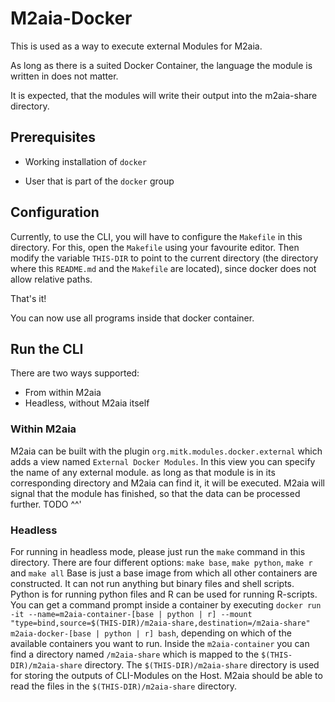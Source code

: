 # M2aia-Docker
This is used as a way to execute external Modules for M2aia. 

As long as there is a suited Docker Container, the language the module is written in does not matter. 

It is expected, that the modules will write their output into the m2aia-share directory. 

## Prerequisites
- Working installation of `docker`

- User that is part of the `docker` group

## Configuration
Currently, to use the CLI, you will have to configure the `Makefile` in this directory. 
For this, open the `Makefile` using your favourite editor. 
Then modify the variable `THIS-DIR` to point to the current directory (the directory where this `README.md` and the `Makefile` are located), since docker does not allow relative paths. 

That's it! 

You can now use all programs inside that docker container. 

## Run the CLI
There are two ways supported: 

 - From within M2aia
 - Headless, without M2aia itself

### Within M2aia
M2aia can be built with the plugin `org.mitk.modules.docker.external` which adds a view named `External Docker Modules`. 
In this view you can specify the name of any external module. as long as that module is in its corresponding directory and M2aia can find it, it will be executed. 
M2aia will signal that the module has finished, so that the data can be processed further. 
TODO ^^'

### Headless
For running in headless mode, please just run the `make` command in this directory. 
There are four different options: `make base`, `make python`, `make r` and `make all`
Base is just a base image from which all other containers are constructed. 
It can not run anything but binary files and shell scripts. 
Python is for running python files and R can be used for running R-scripts. 
You can get a command prompt inside a container by executing `docker run -it --name=m2aia-container-[base | python | r] --mount "type=bind,source=$(THIS-DIR)/m2aia-share,destination=/m2aia-share" m2aia-docker-[base | python | r] bash`, depending on which of the available containers you want to run. 
Inside the `m2aia-container` you can find a directory named `/m2aia-share` which is mapped to the `$(THIS-DIR)/m2aia-share` directory. 
The `$(THIS-DIR)/m2aia-share` directory is used for storing the outputs of CLI-Modules on the Host. 
M2aia should be able to read the files in the `$(THIS-DIR)/m2aia-share` directory. 

